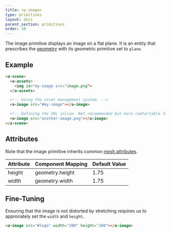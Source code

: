 ```yaml
---
title: <a-image>
type: primitives
layout: docs
parent_section: primitives
order: 10
---
```


The image primitive displays an image on a flat plane. It is an entity that prescribes the [geometry](../components/geometry.md) with its geometric primitive set to `plane`.

## Example

```html
<a-scene>
  <a-assets>
    <img id="my-image src="image.png">
  </a-assets>

  <!-- Using the asset management system. -->
  <a-image src="#my-image"></a-image>

  <!-- Defining the URL inline. Not recommended but more comfortable for web developers. -->
  <a-image src="another-image.png"></a-image>
</a-scene>
```

## Attributes

Note that the image primitive inherits common [mesh attributes](./mesh-attributes.md).

| Attribute | Component Mapping | Default Value |
|-----------|-------------------|---------------|
| height    | geometry.height   | 1.75          |
| width     | geometry.width    | 1.75          |

## Fine-Tuning

Ensuring that the image is not distorted by stretching requires us to approriately set the `width` and `height`.

```html
<a-image src="#logo" width="200" height="100"></a-image>
```
